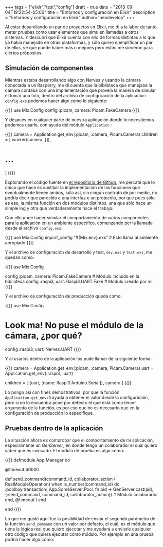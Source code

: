+++
tags = ["elixir","test","config"]
draft = true
date = "2018-09-04T19:22:54-05:00"
title = "Entornos y configuración en Elixir"
description = "Entornos y configuración en Elixir"
author="neodevelop"
+++

Al estar desarollando un par de proyectos en Elixir, me di a la labor de tanto meter pruebas como usar elementos que simulen llamadas a otros sistemas. Y descubrí que Elixir cuenta con ello de formas distintas a lo que ya había manejado en otras plataformas, y sólo quiero ejemplificar un par de ellos, se que puede haber más o mejores pero estos me sirvieron para ciertos própositos.

## Simulación de componentes

Mientras estaba desarrollando algo con Nerves y usando la cámara conectada a un Rasperry, me di cuenta que la biblioteca que manejaba la cámara contaba con una implementación que proveía la manera de simular el tomar una foto, dentro del archivo de configuración de la aplicacion `config.exs` podemos hacer algo como lo siguiente:

{{<highlight elixir>}}
use Mix.Config
config :picam, camera: Picam.FakeCamera
{{</highlight>}}

Y después en cualquier parte de nuestra aplicación donde lo necesitemos podemos usarlo, con ayuda del módulo `Application` :

{{<highlight elixir>}}
camera = Application.get_env(:picam, :camera, Picam.Camera)
children = [
  worker(camera, []),
  # ...
]
{{</highlight>}}

Explorando el código fuente en [el repositorio de Github](1), me percaté que lo único que hace es sustituir la implementación de las funciones que eventualmente tienen ambos, sólo así, sin ningún contrato de por medio, no podría decir que parecido a una interfaz o un protocolo, por que pues sólo es eso, la misma función en dos módulos distintos, una que sólo hace un simple log y otra que verdaderamente hace el trabajo.

Con ello pude hacer simular el comportamiento de varios componentes para la aplicación en un ambiente específico, comenzando por la llamada desde el archivo `config.exs`:

{{<highlight elixir>}}
use Mix.Config
import_config "#{Mix.env}.exs" # Esto llama al ambiente apropiado
{{</highlight>}}

Y el archivo de configuración de desarrollo y test, `dev.exs` y `test.exs`, me quedan como:

{{<highlight elixir>}}
use Mix.Config

config :picam, camera: Picam.FakeCamera # Módulo incluido en la biblioteca
config :raspi3, uart: Raspi3.UART.Fake # Módulo creado por mí
{{</highlight>}}

Y el archivo de configuración de producción queda como:

{{<highlight elixir>}}
use Mix.Config

# Look ma! No puse el módulo de la cámara, ¿por qué?
config :raspi3, uart: Nerves.UART
{{</highlight>}}

Y al usarlos dentro de la aplicación los pude llamar de la siguiente forma:

{{<highlight elixir>}}
camera = Application.get_env(:picam, :camera, Picam.Camera)
uart = Application.get_env(:raspi3, :uart)

children = [
  {uart, [name: Raspi3.Arduino.Serial]},
  camera
]
{{</highlight>}}

Lo pongo así con fines demostrativos, por que la función `Application.get_env/3` ayuda a obtener el valor desde la configuración, pero si no lo encuentra pone por defecto el que está como tercer argumento de la función, es por eso que no es necesario que en la configuración de producción lo especifíque.

## Pruebas dentro de la aplicación

La situación ahora es comprobar que el comportamiento de mi aplicación, especialmente un *GenServer*, en donde tengo un colaborador el cual quiero saber que es invocado. El módulo de prueba es algo cómo:

{{<highlight elixir>}}
defmodule App.Manager do

  @timeout 60000

  def send_command(command_id, collaborator_action \\ RealModuleOperation) when is_number(command_id) do
    :poolboy.transaction(
      App.SomeServer.Pool,
      fn pid ->
        GenServer.cast(pid, {:send_command, command_id, collaborator_action}) # Módulo colaborador
      end,
      @timeout
    )
  end

end
{{</highlight>}}

Lo que me gustó aquí fue la posibilidad de enviar el segundo parámetro de la función `send_command` con un valor por defecto, el cuál, es el módulo que tiene la lógica real que quiero ejecutar y me ayudará a enviarle cualquier otro código que quiera ejecutar cómo módulo. Por ejemplo en una prueba podría hacer algo cómo:




[1]: https://github.com/electricshaman/picam
